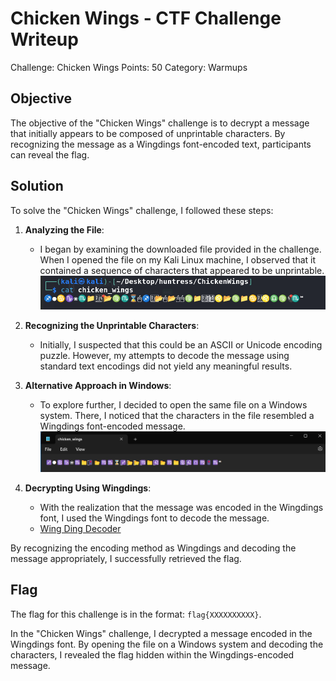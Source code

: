# Chicken Wings - CTF Challenge Writeup

Challenge: Chicken Wings
Points: 50
Category: Warmups

## Objective
The objective of the "Chicken Wings" challenge is to decrypt a message that initially appears to be composed of unprintable characters. By recognizing the message as a Wingdings font-encoded text, participants can reveal the flag.

## Solution
To solve the "Chicken Wings" challenge, I followed these steps:

1. **Analyzing the File**:
   - I began by examining the downloaded file provided in the challenge. When I opened the file on my Kali Linux machine, I observed that it contained a sequence of characters that appeared to be unprintable.
![Chicken Wings on Linux](linux.png)

2. **Recognizing the Unprintable Characters**:
   - Initially, I suspected that this could be an ASCII or Unicode encoding puzzle. However, my attempts to decode the message using standard text encodings did not yield any meaningful results.

3. **Alternative Approach in Windows**:
   - To explore further, I decided to open the same file on a Windows system. There, I noticed that the characters in the file resembled a Wingdings font-encoded message.
![Chicken Wings on Windows](windows.png)

4. **Decrypting Using Wingdings**:
   - With the realization that the message was encoded in the Wingdings font, I used the Wingdings font to decode the message.
   - [Wing Ding Decoder](https://www.dcode.fr/wingdings-font)

By recognizing the encoding method as Wingdings and decoding the message appropriately, I successfully retrieved the flag.

## Flag
The flag for this challenge is in the format: `flag{XXXXXXXXXX}`.

In the "Chicken Wings" challenge, I decrypted a message encoded in the Wingdings font. By opening the file on a Windows system and decoding the characters, I revealed the flag hidden within the Wingdings-encoded message.
